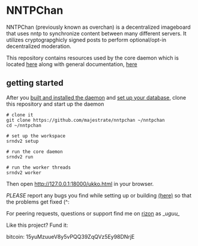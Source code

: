 # NNTPChan #

NNTPChan (previously known as overchan) is a decentralized imageboard that uses nntp to synchronize content between many different servers. It utilizes cryptograpghicly signed posts to perform optional/opt-in decentralized moderation.

This repository contains resources used by the core daemon which is located [here](https://github.com/majestrate/srndv2) along with general documentation, [here](doc/)

## getting started ##

After you [built and installed the daemon](doc/build.md) and [set up your database](doc/database.md), clone this repository and start up the daemon

    # clone it
    git clone https://github.com/majestrate/nntpchan ~/nntpchan
    cd ~/nntpchan

    # set up the workspace
    srndv2 setup

    # run the core daemon
    srndv2 run

    # run the worker threads
    srndv2 worker


Then open http://127.0.0.1:18000/ukko.html in your browser.

*PLEASE* report any bugs you find while setting up or building [(here)](https://github.com/majestrate/nntpchan/issues) so that the problems get fixed (^:

For peering requests, questions or support find me on [rizon](https://qchat.rizon.net/?channels=#nntpchan) as \__uguu\__


Like this project? Fund it:

bitcoin: 15yuMzuueV8y5vPQQ39ZqQVz5Ey98DNrjE

